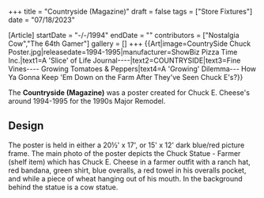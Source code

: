 +++
title = "Countryside (Magazine)"
draft = false
tags = ["Store Fixtures"]
date = "07/18/2023"

[Article]
startDate = "-/-/1994"
endDate = ""
contributors = ["Nostalgia Cow","The 64th Gamer"]
gallery = []
+++
{{Art|image=CountrySide Chuck Poster.jpg|releasedate=1994-1995|manufacturer=ShowBiz Pizza Time Inc.|text1=A 'Slice' of Life Journal----|text2=COUNTRYSIDE|text3=Fine Vines----
Growing Tomatoes & Peppers|text4=A 'Growing' Dilemma---
How Ya Gonna Keep 'Em Down on the Farm After They've Seen Chuck E's?}}

The <b>Countryside (Magazine)</b> was a poster created for Chuck E. Cheese's around 1994-1995 for the 1990s Major Remodel.

<h2> Design </h2>
The poster is held in either a 20½' x 17', or 15' x 12' dark blue/red picture frame. The main photo of the poster depicts the Chuck Statue - Farmer (shelf item) which has Chuck E. Cheese in a farmer outfit with a ranch hat, red bandana, green shirt, blue overalls, a red towel in his overalls pocket, and while a piece of wheat hanging out of his mouth. In the background behind the statue is a cow statue.